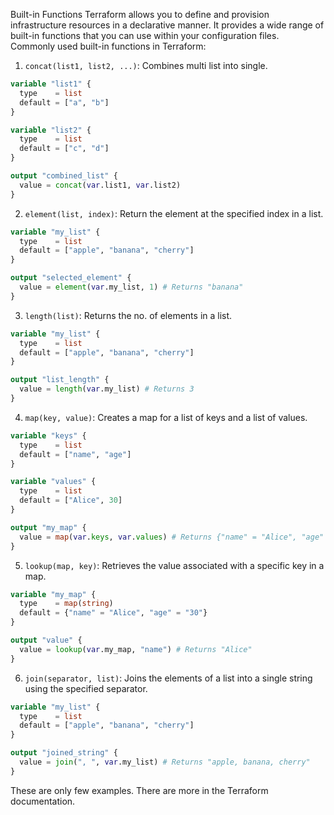 Built-in Functions
Terraform allows you to define and provision infrastructure resources in a declarative manner. It provides a wide range of built-in functions that you can use within your configuration files. 
Commonly used built-in functions in Terraform:

1. ```concat(list1, list2, ...)```: Combines multi list into single.
```terraform
variable "list1" {
  type    = list
  default = ["a", "b"]
}

variable "list2" {
  type    = list
  default = ["c", "d"]
}

output "combined_list" {
  value = concat(var.list1, var.list2)
}
```
2. ```element(list, index)```: Return the element at the specified index in a list.
```terraform
variable "my_list" {
  type    = list
  default = ["apple", "banana", "cherry"]
}

output "selected_element" {
  value = element(var.my_list, 1) # Returns "banana"
}
```

3. ```length(list)```: Returns the no. of elements in a list.
```terraform
variable "my_list" {
  type    = list
  default = ["apple", "banana", "cherry"]
}

output "list_length" {
  value = length(var.my_list) # Returns 3
}
```
4. ```map(key, value)```: Creates a map for a list of keys and a list of values.
```terraform
variable "keys" {
  type    = list
  default = ["name", "age"]
}

variable "values" {
  type    = list
  default = ["Alice", 30]
}

output "my_map" {
  value = map(var.keys, var.values) # Returns {"name" = "Alice", "age" = 30}
}
```
5. ```lookup(map, key)```: Retrieves the value associated with a specific key in a map.
```terraform
variable "my_map" {
  type    = map(string)
  default = {"name" = "Alice", "age" = "30"}
}

output "value" {
  value = lookup(var.my_map, "name") # Returns "Alice"
}
```
6. ```join(separator, list)```: Joins the elements of a list into a single string using the specified separator.
```terraform
variable "my_list" {
  type    = list
  default = ["apple", "banana", "cherry"]
}

output "joined_string" {
  value = join(", ", var.my_list) # Returns "apple, banana, cherry"
}
```
These are only few examples. There are more in the Terraform documentation.

